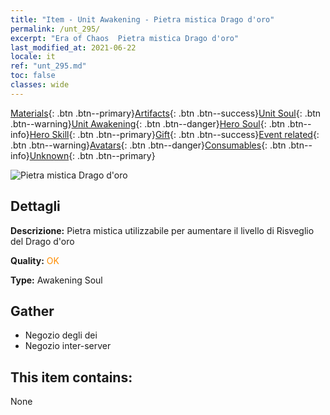 ```yaml
---
title: "Item - Unit Awakening - Pietra mistica Drago d'oro"
permalink: /unt_295/
excerpt: "Era of Chaos  Pietra mistica Drago d'oro"
last_modified_at: 2021-06-22
locale: it
ref: "unt_295.md"
toc: false
classes: wide
---
```

 [Materials](/ItemsIT/){: .btn .btn--primary}[Artifacts](/ItemsIT/Artifacts/){: .btn .btn--success}[Unit Soul](/ItemsIT/UnitSoul/){: .btn .btn--warning}[Unit Awakening](/ItemsIT/UnitAwakening/){: .btn .btn--danger}[Hero Soul](/ItemsIT/HeroSoul/){: .btn .btn--info}[Hero Skill](/ItemsIT/HeroSkill/){: .btn .btn--primary}[Gift](/ItemsIT/Gift/){: .btn .btn--success}[Event related](/ItemsIT/Events/){: .btn .btn--warning}[Avatars](/ItemsIT/Avatars/){: .btn .btn--danger}[Consumables](/ItemsIT/Consumables/){: .btn .btn--info}[Unknown](/ItemsIT/Unknown/){: .btn .btn--primary}

 ![Pietra mistica Drago d'oro](/images/u/tia_lvlong.jpg)

## Dettagli
 **Descrizione:** Pietra mistica utilizzabile per aumentare il livello di Risveglio del Drago d'oro

 **Quality:** <span style="color: #FF8C00">OK</span>

 **Type:** Awakening Soul

## Gather

*    Negozio degli dei 
*    Negozio inter-server 

## This item contains:

  None

